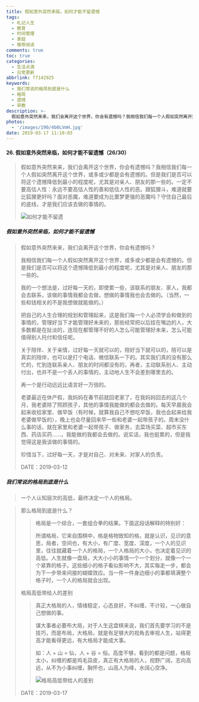 ```yaml
---
title: 假如意外突然来临，如何才能不留遗憾
tags:
  - 札记人生
  - 教育
  - 时间管理
  - 家庭
  - 推荐阅读
comments: true
toc: true
categories:
  - 生活点滴
  - 日常更新
abbrlink: f7142925
keywords:
  - 我们常说的格局到底是什么
  - 格局
  - 遗憾
  - 早教
description: >-
  假如意外突然来来，我们会离开这个世界，你会有遗憾吗？我相信我们每一个人假如突然离开这个世界，或多或少都是会有遗憾的。但是我们是否可以将这个遗憾降低到最小的程度呢，尤其是对亲人、朋友的那一些的。
photos:
  - '/images/190/4b0LVmH.jpg'
date: 2019-03-17 11:10:03
---
```

<script type="text/javascript" src="/js/src/bai.js"></script>

#### 26. 假如意外突然来临，如何才能不留遗憾（26/30）
> 假如意外突然来来，我们会离开这个世界，你会有遗憾吗？我相信我们每一个人假如突然离开这个世界，或多或少都是会有遗憾的。但是我们是否可以将这个遗憾降低到最小的程度呢，尤其是对亲人、朋友的那一些的。一定不要高估人性：永远不要高估人性的善和低估人性的恶。跟狐狸斗，难道就要比狐狸更奸吗？面对恶魔，难道要成为比噩梦更强的恶魔吗？守住自己最后的底线，才是我们应该去做的事情的。
>
> ![如何才能不留遗](/images/190/eZaueOL.png)

##### 假如意外突然来临，如何才能不留遗憾
> 假如意外突然来来，我们会离开这个世界，你会有遗憾吗？
>
> 我相信我们每一个人假如突然离开这个世界，或多或少都是会有遗憾的。但是我们是否可以将这个遗憾降低到最小的程度呢，尤其是对亲人、朋友的那一些的。
>
> 我的一个想法是，过好每一天的，即使累一些，该联系的朋友、家人，我都会去联系，该做的事情我都会去做，想做的事情我也会去做的。（当然，一些和钱相关的不是我想做就能做的。）
>
> 把自己的人生合理的规划和管理起来，这是我们每一个人必须学会和做到的事情的，管理好当下才能管理好未来的，那些经常把以后挂在嘴边的人，大多数都是在扯淡的，连现在都管理不好的人怎么可能管理好未来，怎么可能值得别人托付和信任呢。
>
> 关于陪伴、关于亲情，过好每一天就可以的，陪好当下就可以的，陪可以是真实的陪伴，也可以是打个电话、微信联系一下的。其实我们真的没有那么忙的，忙到连联系亲人、朋友的时间都没有的，再者，主动联系别人、主动付出，也并不是一个丢人的事情的，主动地人生不会差到哪里去的。
>
> 再一个是行动远远比语言好一万倍的。
>
> 老婆最近在休产假，我妈妈在春节前就回老家了，在我妈妈回去的这几个月，我老婆除了照顾孩子，其他的事情我能做的都会去做的。每天早晨我会起来收拾家里、做早饭（有时候，就算我自己不想吃早饭，我也会起来给我老婆做早饭的），晚上也会尽量回来早一些和老婆一起带孩子的。周末没什么事的话，就在家里和老婆一起带孩子、做家务，去菜场买菜、超市买东西、药店买药……，我能做的我都会去做的。说实话，我也挺累的，但是我觉得这是我该做的事情的。
>
> 珍惜当下，过好每一天，才是对自己、对未来、对家人的负责。
>
> DATE：2019-03-12


##### 我们常说的格局到底是什么
> 一个人认知层次的高低，最终决定一个人的格局。

> 那么格局到底是什么？
>
>> 格局是一个综合，一套组合拳的结果。下面这段话解释的特别好：
>>
>> 所谓格局，它来自围棋中，格是格物致知的格，就是认识，见识的意思，局者，空间也，有大小，有广度、宽度、深度，一个人的见识里，往往就藏着一个人的格局，一个人格局的大小，也决定着见识的高低。人生就像一盘局，大大小小的事情一个一个划分，就像一个一个紧靠的格子。这些细小的格子看似影响不大，其实每走一步，都会为下一步带来间接的蝴蝶效应。当一件一件身边细小的事都填满整个格子时，一个人的格局就会出现。
>
> 格局高低带给人的差别
>
>> 真正大格局的人，情绪稳定，心态良好，不纠缠、不计较，一心做自己想做的事。
>>
>> 谋大事者必要布大局，对于人生这盘棋来说，我们首先要学习的不是技巧，而是布局，大格局，就是有足够大的视角去审视人生，站得更高才能看得更远，有大格局才能成大事。
>>
>> 如：人 + 山 = 仙，人 + 谷 = 俗。高度不够，看到的都是问题，格局太小，纠缠的都是鸡毛蒜皮，真正有大格局的人，视野广阔，志向高远，从不为小事纠缠，胸怀也，山高人为峰，水阔心空净。
>>
>> ![格局高低带给人的差别](/images/190/e79Q4Ab.png)
>
> DATE：2019-03-17
